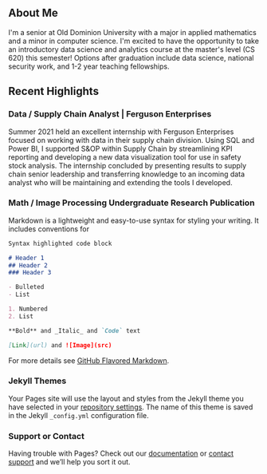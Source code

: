 ## About Me

I'm a senior at Old Dominion University with a major in applied mathematics and a minor in computer science. I'm excited to have the opportunity to take an introductory data science and analytics course at the master's level (CS 620) this semester! Options after graduation include data science, national security work, and 1-2 year teaching fellowships.

## Recent Highlights

### Data / Supply Chain Analyst | Ferguson Enterprises

Summer 2021 held an excellent internship with Ferguson Enterprises focused on working with data in their supply chain division. Using SQL and Power BI, I supported S&OP within Supply Chain by streamlining KPI reporting and developing a new data visualization tool for use in safety stock analysis. The internship concluded by presenting results to supply chain senior leadership and transferring knowledge to an incoming data analyst who will be maintaining and extending the tools I developed. 

### Math / Image Processing Undergraduate Research Publication

Markdown is a lightweight and easy-to-use syntax for styling your writing. It includes conventions for

```markdown
Syntax highlighted code block

# Header 1
## Header 2
### Header 3

- Bulleted
- List

1. Numbered
2. List

**Bold** and _Italic_ and `Code` text

[Link](url) and ![Image](src)
```

For more details see [GitHub Flavored Markdown](https://guides.github.com/features/mastering-markdown/).

### Jekyll Themes

Your Pages site will use the layout and styles from the Jekyll theme you have selected in your [repository settings](https://github.com/d-weddle/d-weddle.github.io/settings/pages). The name of this theme is saved in the Jekyll `_config.yml` configuration file.

### Support or Contact

Having trouble with Pages? Check out our [documentation](https://docs.github.com/categories/github-pages-basics/) or [contact support](https://support.github.com/contact) and we’ll help you sort it out.
